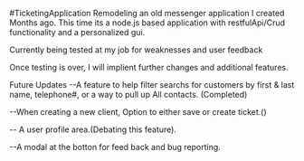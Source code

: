 #TicketingApplication
Remodeling an old messenger application I created Months ago. 
This time its a node.js based application with restfulApi/Crud 
functionality and a personalized gui.

Currently being tested at my job for weaknesses and user feedback

Once testing is over, I will implient further changes and additional features.



Future Updates
--A feature to help filter searchs for customers by first & last name, telephone#, or a way to pull up All contacts. (Completed)

--When creating a new client, Option to either save or create ticket.()

-- A user profile area.(Debating this feature).

--A modal at the botton for feed back and bug reporting.